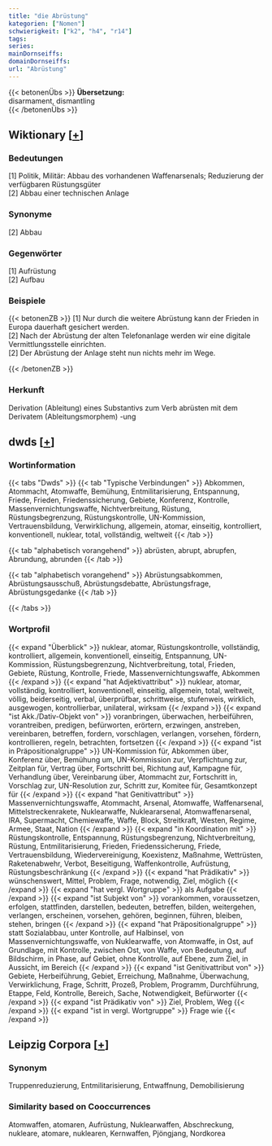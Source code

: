 ```yaml
---
title: "die Abrüstung"
kategorien: ["Nomen"]
schwierigkeit: ["k2", "h4", "r14"]
tags:
series:
mainDornseiffs:
domainDornseiffs:
url: "Abrüstung"
---
```


{{< betonenÜbs >}}
**Übersetzung:**  
disarmament, dismantling  
{{< /betonenÜbs >}}

## Wiktionary [[+](https://de.wiktionary.org/wiki/Abrüstung)]

### Bedeutungen
[1] Politik, Militär: Abbau des vorhandenen Waffenarsenals; Reduzierung der verfügbaren Rüstungsgüter  
[2] Abbau einer technischen Anlage  

### Synonyme
[2] Abbau  

### Gegenwörter
[1] Aufrüstung  
[2] Aufbau  

### Beispiele
{{< betonenZB >}}
[1] Nur durch die weitere Abrüstung kann der Frieden in Europa dauerhaft gesichert werden.  
[2] Nach der Abrüstung der alten Telefonanlage werden wir eine digitale Vermittlungsstelle einrichten.  
[2] Der Abrüstung der Anlage steht nun nichts mehr im Wege.  

{{< /betonenZB >}}
### Herkunft
Derivation (Ableitung) eines Substantivs zum Verb abrüsten mit dem Derivatem (Ableitungsmorphem) -ung  



## dwds [[+](https://www.dwds.de/wb/Abrüstung)]

### Wortinformation
{{< tabs "Dwds" >}}
{{< tab "Typische Verbindungen" >}}
Abkommen, Atommacht, Atomwaffe, Bemühung, Entmilitarisierung, Entspannung, Friede, Frieden, Friedenssicherung, Gebiete, Konferenz, Kontrolle, Massenvernichtungswaffe, Nichtverbreitung, Rüstung, Rüstungsbegrenzung, Rüstungskontrolle, UN-Kommission, Vertrauensbildung, Verwirklichung, allgemein, atomar, einseitig, kontrolliert, konventionell, nuklear, total, vollständig, weltweit
{{< /tab >}}

{{< tab "alphabetisch vorangehend" >}}
abrüsten, abrupt, abrupfen, Abrundung, abrunden
{{< /tab >}}

{{< tab "alphabetisch vorangehend" >}}
Abrüstungsabkommen, Abrüstungsausschuß, Abrüstungsdebatte, Abrüstungsfrage, Abrüstungsgedanke
{{< /tab >}}

{{< /tabs >}}

### Wortprofil
{{< expand "Überblick" >}} nuklear, atomar, Rüstungskontrolle, vollständig, kontrolliert, allgemein, konventionell, einseitig, Entspannung, UN-Kommission, Rüstungsbegrenzung, Nichtverbreitung, total, Frieden, Gebiete, Rüstung, Kontrolle, Friede, Massenvernichtungswaffe, Abkommen {{< /expand >}}
{{< expand "hat Adjektivattribut" >}} nuklear, atomar, vollständig, kontrolliert, konventionell, einseitig, allgemein, total, weltweit, völlig, beiderseitig, verbal, überprüfbar, schrittweise, stufenweis, wirklich, ausgewogen, kontrollierbar, unilateral, wirksam {{< /expand >}}
{{< expand "ist Akk./Dativ-Objekt von" >}} voranbringen, überwachen, herbeiführen, vorantreiben, predigen, befürworten, erörtern, erzwingen, anstreben, vereinbaren, betreffen, fordern, vorschlagen, verlangen, vorsehen, fördern, kontrollieren, regeln, betrachten, fortsetzen {{< /expand >}}
{{< expand "ist in Präpositionalgruppe" >}} UN-Kommission für, Abkommen über, Konferenz über, Bemühung um, UN-Kommission zur, Verpflichtung zur, Zeitplan für, Vertrag über, Fortschritt bei, Richtung auf, Kampagne für, Verhandlung über, Vereinbarung über, Atommacht zur, Fortschritt in, Vorschlag zur, UN-Resolution zur, Schritt zur, Komitee für, Gesamtkonzept für {{< /expand >}}
{{< expand "hat Genitivattribut" >}} Massenvernichtungswaffe, Atommacht, Arsenal, Atomwaffe, Waffenarsenal, Mittelstreckenrakete, Nuklearwaffe, Nukleararsenal, Atomwaffenarsenal, IRA, Supermacht, Chemiewaffe, Waffe, Block, Streitkraft, Westen, Regime, Armee, Staat, Nation {{< /expand >}}
{{< expand "in Koordination mit" >}} Rüstungskontrolle, Entspannung, Rüstungsbegrenzung, Nichtverbreitung, Rüstung, Entmilitarisierung, Frieden, Friedenssicherung, Friede, Vertrauensbildung, Wiedervereinigung, Koexistenz, Maßnahme, Wettrüsten, Raketenabwehr, Verbot, Beseitigung, Waffenkontrolle, Aufrüstung, Rüstungsbeschränkung {{< /expand >}}
{{< expand "hat Prädikativ" >}} wünschenswert, Mittel, Problem, Frage, notwendig, Ziel, möglich {{< /expand >}}
{{< expand "hat vergl. Wortgruppe" >}} als Aufgabe {{< /expand >}}
{{< expand "ist Subjekt von" >}} vorankommen, voraussetzen, erfolgen, stattfinden, darstellen, bedeuten, betreffen, bilden, weitergehen, verlangen, erscheinen, vorsehen, gehören, beginnen, führen, bleiben, stehen, bringen {{< /expand >}}
{{< expand "hat Präpositionalgruppe" >}} statt Sozialabbau, unter Kontrolle, auf Halbinsel, von Massenvernichtungswaffe, von Nuklearwaffe, von Atomwaffe, in Ost, auf Grundlage, mit Kontrolle, zwischen Ost, von Waffe, von Bedeutung, auf Bildschirm, in Phase, auf Gebiet, ohne Kontrolle, auf Ebene, zum Ziel, in Aussicht, im Bereich {{< /expand >}}
{{< expand "ist Genitivattribut von" >}} Gebiete, Herbeiführung, Gebiet, Erreichung, Maßnahme, Überwachung, Verwirklichung, Frage, Schritt, Prozeß, Problem, Programm, Durchführung, Etappe, Feld, Kontrolle, Bereich, Sache, Notwendigkeit, Befürworter {{< /expand >}}
{{< expand "ist Prädikativ von" >}} Ziel, Problem, Weg {{< /expand >}}
{{< expand "ist in vergl. Wortgruppe" >}} Frage wie {{< /expand >}}

## Leipzig Corpora [[+](https://corpora.uni-leipzig.de/en/res?word=Abrüstung&corpusId=deu_newscrawl-public_2018)]


### Synonym
Truppenreduzierung, Entmilitarisierung, Entwaffnung, Demobilisierung


### Similarity based on Cooccurrences
Atomwaffen, atomaren, Aufrüstung, Nuklearwaffen, Abschreckung, nukleare, atomare, nuklearen, Kernwaffen, Pjöngjang, Nordkorea


